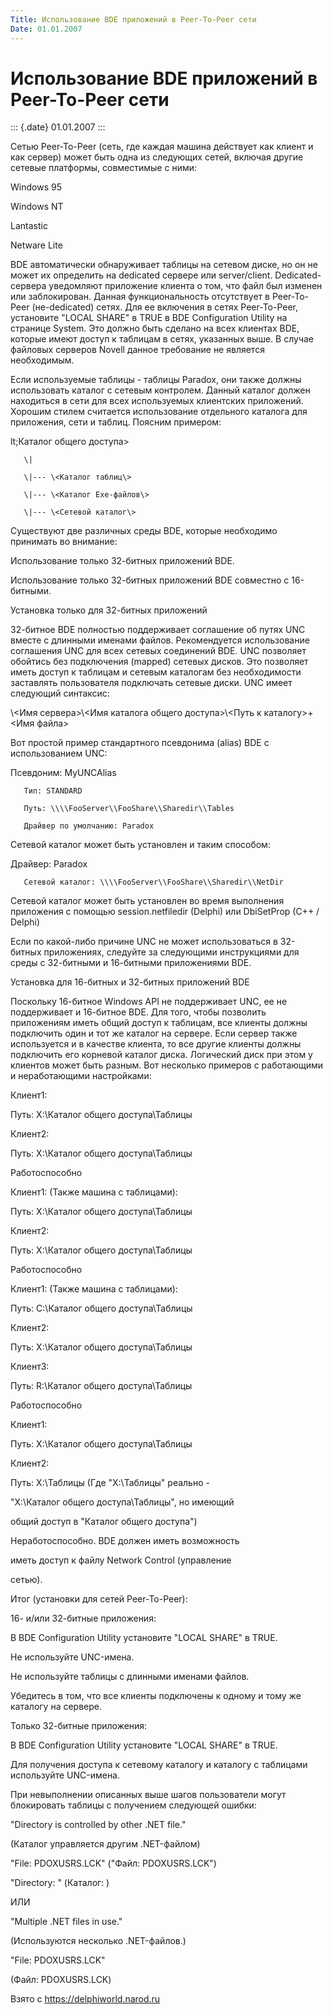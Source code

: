 ```yaml
---
Title: Использование BDE приложений в Peer-To-Peer сети
Date: 01.01.2007
---
```



Использование BDE приложений в Peer-To-Peer сети
================================================

::: {.date}
01.01.2007
:::

Сетью Peer-To-Peer (сеть, где каждая машина действует как клиент и как
сервер) может быть одна из следующих сетей, включая другие сетевые
платформы, совместимые с ними:

Windows 95

Windows NT

Lantastic

Netware Lite

BDE автоматически обнаруживает таблицы на сетевом диске, но он не может
их определить на dedicated сервере или server/client. Dedicated-сервера
уведомляют приложение клиента о том, что файл был изменен или
заблокирован. Данная функциональность отсутствует в Peer-To-Peer
(не-dedicated) сетях. Для ее включения в сетях Peer-To-Peer, установите
"LOCAL SHARE" в TRUE в BDE Configuration Utility на странице System.
Это должно быть сделано на всех клиентах BDE, которые имеют доступ к
таблицам в сетях, указанных выше. В случае файловых серверов Novell
данное требование не является необходимым.

Если используемые таблицы - таблицы Paradox, они также должны
использовать каталог с сетевым контролем. Данный каталог должен
находиться в сети для всех используемых клиентских приложений. Хорошим
стилем считается использование отдельного каталога для приложения, сети
и таблиц. Поясним примером:

lt;Каталог общего доступа\>

       \| 

       \|--- \<Каталог таблиц\>

       \|--- \<Каталог Exe-файлов\>

       \|--- \<Сетевой каталог\>

Существуют две различных среды BDE, которые необходимо принимать во
внимание:

Использование только 32-битных приложений BDE.

Использование только 32-битных приложений BDE совместно с 16-битными.

Установка только для 32-битных приложений

32-битное BDE полностью поддерживает соглашение об путях UNC вместе с
длинными именами файлов. Рекомендуется использование соглашения UNC для
всех сетевых соединений BDE. UNC позволяет обойтись без подключения
(mapped) сетевых дисков. Это позволяет иметь доступ к таблицам и сетевым
каталогам без необходимости заставлять пользователя подключать сетевые
диски. UNC имеет следующий синтаксис:

\\\<Имя сервера\>\\\<Имя каталога общего доступа\>\\\<Путь к
каталогу\>+\<Имя файла\>

Вот простой пример стандартного псевдонима (alias) BDE с использованием
UNC:

Псевдоним: MyUNCAlias 

       Тип: STANDARD 

       Путь: \\\\FooServer\\FooShare\\Sharedir\\Tables 

       Драйвер по умолчанию: Paradox

Сетевой каталог может быть установлен и таким способом:

Драйвер: Paradox 

       Сетевой каталог: \\\\FooServer\\FooShare\\Sharedir\\NetDir

Сетевой каталог может быть установлен во время выполнения приложения с
помощью session.netfiledir (Delphi) или DbiSetProp (C++ / Delphi)

Если по какой-либо причине UNC не может использоваться в 32-битных
приложениях, следуйте за следующими инструкциями для среды с 32-битными
и 16-битными приложениями BDE.

Установка для 16-битных и 32-битных приложений BDE

Поскольку 16-битное Windows API не поддерживает UNC, ее не поддерживает
и 16-битное BDE. Для того, чтобы позволить приложениям иметь общий
доступ к таблицам, все клиенты должны подключить один и тот же каталог
на сервере. Если сервер также используется и в качестве клиента, то все
другие клиенты должны подключить его корневой каталог диска. Логический
диск при этом у клиентов может быть разным. Вот несколько примеров с
работающими и неработающими настройками:

Клиент1:  

   Путь: X:\\Каталог общего доступа\\Таблицы

Клиент2:  

   Путь: X:\\Каталог общего доступа\\Таблицы

Работоспособно

Клиент1: (Также машина с таблицами): 

   Путь: X:\\Каталог общего доступа\\Таблицы

Клиент2: 

   Путь: X:\\Каталог общего доступа\\Таблицы

Работоспособно

Клиент1: (Также машина с таблицами):

   Путь: C:\\Каталог общего доступа\\Таблицы

Клиент2: 

   Путь: X:\\Каталог общего доступа\\Таблицы

Клиент3: 

   Путь: R:\\Каталог общего доступа\\Таблицы

Работоспособно

Клиент1:  

   Путь: X:\\Каталог общего доступа\\Таблицы

Клиент2:  

   Путь: X:\\Таблицы (Где "X:\\Таблицы" реально -

"X:\\Каталог общего доступа\\Таблицы", но имеющий

общий доступ в "Каталог общего доступа")

Неработоспособно. BDE должен иметь возможность

иметь доступ к файлу Network Control (управление

сетью).

Итог (установки для сетей Peer-To-Peer):

16- и/или 32-битные приложения:

В BDE Configuration Utility установите "LOCAL SHARE" в TRUE.

Не используйте UNC-имена.

Не используйте таблицы с длинными именами файлов.

Убедитесь в том, что все клиенты подключены к одному и тому же каталогу
на сервере.

Только 32-битные приложения:

В BDE Configuration Utility установите "LOCAL SHARE" в TRUE.

Для получения доступа к сетевому каталогу и каталогу с таблицами
используйте UNC-имена.

При невыполнении описанных выше шагов пользователи могут блокировать
таблицы с получением следующей ошибки:

"Directory is controlled by other .NET file."

(Каталог управляется другим .NET-файлом)

"File:  PDOXUSRS.LCK" ("Файл:  PDOXUSRS.LCK")

"Directory: " (Каталог: )

ИЛИ

"Multiple .NET files in use."

(Используются несколько .NET-файлов.)

"File:  PDOXUSRS.LCK"

(Файл:  PDOXUSRS.LCK)

Взято с <https://delphiworld.narod.ru>
